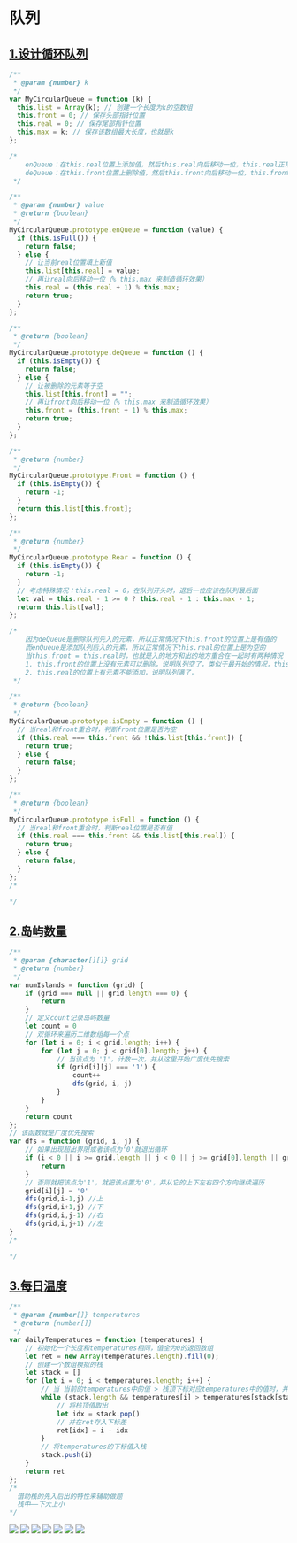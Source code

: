 # 队列

## [1.设计循环队列](https://leetcode-cn.com/problems/design-circular-queue/)

```javascript
/**
 * @param {number} k
 */
var MyCircularQueue = function (k) {
  this.list = Array(k); // 创建一个长度为k的空数组
  this.front = 0; // 保存头部指针位置
  this.real = 0; // 保存尾部指针位置
  this.max = k; // 保存该数组最大长度，也就是k
};

/* 
    enQueue：在this.real位置上添加值，然后this.real向后移动一位，this.real正常情况位置上是没有值的
    deQueue：在this.front位置上删除值，然后this.front向后移动一位，this.front正常情况位置上是有值的
 */

/**
 * @param {number} value
 * @return {boolean}
 */
MyCircularQueue.prototype.enQueue = function (value) {
  if (this.isFull()) {
    return false;
  } else {
    // 让当前real位置填上新值
    this.list[this.real] = value;
    // 再让real向后移动一位（% this.max 来制造循环效果）
    this.real = (this.real + 1) % this.max;
    return true;
  }
};

/**
 * @return {boolean}
 */
MyCircularQueue.prototype.deQueue = function () {
  if (this.isEmpty()) {
    return false;
  } else {
    // 让被删除的元素等于空
    this.list[this.front] = "";
    // 再让front向后移动一位（% this.max 来制造循环效果）
    this.front = (this.front + 1) % this.max;
    return true;
  }
};

/**
 * @return {number}
 */
MyCircularQueue.prototype.Front = function () {
  if (this.isEmpty()) {
    return -1;
  }
  return this.list[this.front];
};

/**
 * @return {number}
 */
MyCircularQueue.prototype.Rear = function () {
  if (this.isEmpty()) {
    return -1;
  }
  // 考虑特殊情况：this.real = 0，在队列开头时，退后一位应该在队列最后面
  let val = this.real - 1 >= 0 ? this.real - 1 : this.max - 1;
  return this.list[val];
};

/* 
    因为deQueue是删除队列先入的元素，所以正常情况下this.front的位置上是有值的
    而enQueue是添加队列后入的元素，所以正常情况下this.real的位置上是为空的
    当this.front = this.real时，也就是入的地方和出的地方重合在一起时有两种情况
    1. this.front的位置上没有元素可以删除，说明队列空了，类似于最开始的情况，this.front = this.real = 0
    2. this.real的位置上有元素不能添加，说明队列满了，
 */

/**
 * @return {boolean}
 */
MyCircularQueue.prototype.isEmpty = function () {
  // 当real和front重合时，判断front位置是否为空
  if (this.real === this.front && !this.list[this.front]) {
    return true;
  } else {
    return false;
  }
};

/**
 * @return {boolean}
 */
MyCircularQueue.prototype.isFull = function () {
  // 当real和front重合时，判断real位置是否有值
  if (this.real === this.front && this.list[this.real]) {
    return true;
  } else {
    return false;
  }
};
/* 

*/
```

## [2.岛屿数量](https://leetcode-cn.com/problems/number-of-islands/)

```javascript
/**
 * @param {character[][]} grid
 * @return {number}
 */
var numIslands = function (grid) {
    if (grid === null || grid.length === 0) {
        return
    }
    // 定义count记录岛屿数量
    let count = 0
    // 双循环来遍历二维数组每一个点
    for (let i = 0; i < grid.length; i++) {
        for (let j = 0; j < grid[0].length; j++) {
            // 当该点为 '1'，计数一次，并从这里开始广度优先搜索
            if (grid[i][j] === '1') {
                count++
                dfs(grid, i, j)
            }
        }
    }
    return count
};
// 该函数就是广度优先搜索
var dfs = function (grid, i, j) {
    // 如果出现超出界限或者该点为'0'就退出循环
    if (i < 0 || i >= grid.length || j < 0 || j >= grid[0].length || grid[i][j] === '0') {
        return
    }
    // 否则就把该点为'1'，就把该点置为'0'，并从它的上下左右四个方向继续遍历
    grid[i][j] = '0'
    dfs(grid,i-1,j) //上
    dfs(grid,i+1,j) //下
    dfs(grid,i,j-1) //右
    dfs(grid,i,j+1) //左
}
/* 

*/
```

## [3.每日温度](https://leetcode-cn.com/problems/daily-temperatures/)

```javascript
/**
 * @param {number[]} temperatures
 * @return {number[]}
 */
var dailyTemperatures = function (temperatures) {
    // 初始化一个长度和temperatures相同，值全为0的返回数组
    let ret = new Array(temperatures.length).fill(0);
    // 创建一个数组模拟的栈
    let stack = []
    for (let i = 0; i < temperatures.length; i++) {
        // 当 当前的temperatures中的值 > 栈顶下标对应temperatures中的值时，并且栈不为空，进入循环
        while (stack.length && temperatures[i] > temperatures[stack[stack.length - 1]]) {
            // 将栈顶值取出
            let idx = stack.pop()
            // 并在ret存入下标差
            ret[idx] = i - idx
        }
        // 将temperatures的下标值入栈
        stack.push(i)
    }
    return ret
};
/* 
  借助栈的先入后出的特性来辅助做题
  栈中——下大上小
*/
```
<img src="https://pic.leetcode-cn.com/7209ac1b4f5ec690c2bc5e019d88b87cc80e64c0ab3ab559e80bb303388a1482-%E5%BE%AE%E4%BF%A1%E6%88%AA%E5%9B%BE_20200611131851.png" />
<img src="https://pic.leetcode-cn.com/4faa99b52a2f03d09a3836a82f5b68e9d1a483b0cd71e5bb22eebddf804d4b9a-%E5%BE%AE%E4%BF%A1%E6%88%AA%E5%9B%BE_20200611131905.png" />
<img src="https://pic.leetcode-cn.com/b83a04163ceede3d45038a2d61e86f946d37e6d2c3aa82e8f7c08e5bea71badd-%E5%BE%AE%E4%BF%A1%E6%88%AA%E5%9B%BE_20200611131914.png" />
<img src="https://pic.leetcode-cn.com/0aea854709433b259362dff1fc12fc80054881cc49ebc73bac6a8b42a3d908d0-%E5%BE%AE%E4%BF%A1%E6%88%AA%E5%9B%BE_20200611131924.png" />
<img src="https://pic.leetcode-cn.com/13360afbcee7e2ab9ec6dd82cab1560fce9f4f2b336682b3017ee95695265306-%E5%BE%AE%E4%BF%A1%E6%88%AA%E5%9B%BE_20200611131933.png" />
<img src="https://pic.leetcode-cn.com/1634ccfa6a688d91de575e20cf91583e7e733502461b5c6339b64a1702d709e9-%E5%BE%AE%E4%BF%A1%E6%88%AA%E5%9B%BE_20200611131941.png" />
<img src="https://pic.leetcode-cn.com/17fec02033e9de5c0c07716e3c80bb22ce1e285cf95eba9ec33c2af698b2dbf7-%E5%BE%AE%E4%BF%A1%E6%88%AA%E5%9B%BE_20200611131949.png" />
